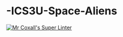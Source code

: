 # -ICS3U-Space-Aliens
[![Mr Coxall's Super Linter](https://github.com/ICS3U-C-Programming-Redd-Forfieda/-ICS3U-Space-Aliens/workflows/Mr%20Coxall's%20Super%20Linter/badge.svg)](https://github.com/ICS3U-C-Programming-Redd-Forfieda/-ICS3U-Space-Aliens/actions/)

